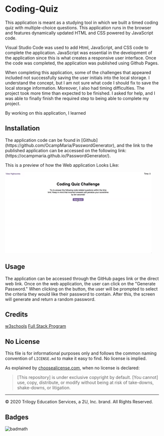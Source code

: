 # Coding-Quiz
<p> 
This application is meant as a studying tool in which we built a timed coding quiz with multiple-choice questions. This application runs in the browser and features dynamically updated HTML and CSS powered by JavaScript code.
</p>

<p>
Visual Studio Code was used to add Html, JavaScript, and CSS code to complete the application. JavaScript was essential in the development of the application since this is what creates a responsive user interface. Once the code was completed, the application was published using Github Pages. 
</p>

<p>
When completing this application, some of the challenges that appeared included not successfully saving the user initials into the local storage. I understand the concept, but I am not sure what code I should fix to save the local storage information. Moreover, I also had timing difficulties. The project took more time than expected to be finished. I asked for help, and I was able to finally finish the required step to being able to complete my project. 
</p>

<p>
By working on this application, I learned  
</p>

## Installation
<p> The application code can be found in [Github](https://github.com/OcampMaria/PasswordGenerator), and the link to the published application can be accessed on the following link: (https://ocampmaria.github.io/PasswordGenerator/). 
</p>

This is a preview of how the Web application Looks Like: 


![password generator demo](./Assets/04-web-apis-homework-demo.gif)


## Usage
<p>
The application can be accessed through the GitHub pages link or the direct web link.
Once on the web application, the user can click on the "Generate Password." When clicking on the button, the user will be prompted to select the criteria they would like their password to contain. After this, the screen will generate and return a random password. 
</p>


## Credits
[w3schools](https://www.w3schools.com/html/)
[Full Stack Program](https://uclax.bootcampcontent.com/UCLA-Coding-Boot-Camp/ucla-la-fsf-pt-09-2020-u-c/tree/master)

## No License

This file is for informational purposes only and follows the common naming convention of `LICENSE.md` to make it easy to find. No license is implied.

As explained by [choosealicense.com](https://choosealicense.com/no-permission/), when no license is declared: 

>[This repository] is under exclusive copyright by default. [You cannot] use, copy, distribute, or modify without being at risk of take-downs, shake-downs, or litigation.

- - -
© 2020 Trilogy Education Services, a 2U, Inc. brand. All Rights Reserved.

## Badges
![badmath](https://img.shields.io/github/languages/top/nielsenjared/badmath)
